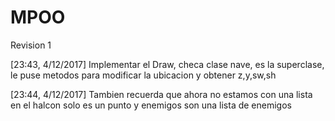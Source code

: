 # MPOO

Revision 1

[23:43, 4/12/2017] Implementar el Draw, checa clase nave, es la superclase, 
le puse metodos para modificar la ubicacion y obtener z,y,sw,sh

[23:44, 4/12/2017] Tambien recuerda que ahora no estamos con una lista en el halcon solo es un punto y enemigos son una lista de enemigos

